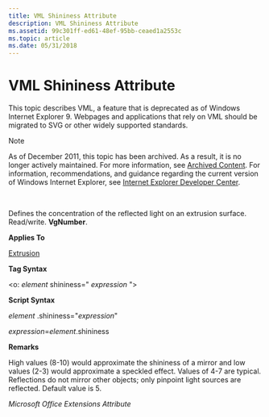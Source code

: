 ```yaml
---
title: VML Shininess Attribute
description: VML Shininess Attribute
ms.assetid: 99c301ff-ed61-48ef-95bb-ceaed1a2553c
ms.topic: article
ms.date: 05/31/2018
---
```


# VML Shininess Attribute

This topic describes VML, a feature that is deprecated as of Windows Internet Explorer 9. Webpages and applications that rely on VML should be migrated to SVG or other widely supported standards.

> [!Note]  
> As of December 2011, this topic has been archived. As a result, it is no longer actively maintained. For more information, see [Archived Content](https://docs.microsoft.com/previous-versions/windows/internet-explorer/ie-developer/). For information, recommendations, and guidance regarding the current version of Windows Internet Explorer, see [Internet Explorer Developer Center](https://msdn.microsoft.com/ie/).

 

Defines the concentration of the reflected light on an extrusion surface. Read/write. **VgNumber**.

**Applies To**

[Extrusion](msdn-online-vml-extrusion-element.md)

**Tag Syntax**

<o: *element* shininess=" *expression* ">

**Script Syntax**

*element* .shininess="*expression*"

*expression*=*element*.shininess

**Remarks**

High values (8-10) would approximate the shininess of a mirror and low values (2-3) would approximate a speckled effect. Values of 4-7 are typical. Reflections do not mirror other objects; only pinpoint light sources are reflected. Default value is 5.

*Microsoft Office Extensions Attribute*

 

 




